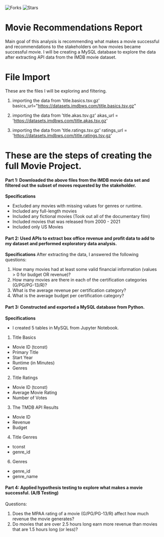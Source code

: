 ![Forks](https://img.shields.io/badge/forks-44-blue)
![Stars](https://img.shields.io/badge/stars-13-yellow)

# Movie Recommendations Report 
Main goal of this analysis is recommending what makes a movie successful and recommendations to the stakeholders on how movies became successful movie.  I will be creating a MySQL database to explore the data after extracting API data from the IMDB movie dataset. 

# File Import 
These are the files I will be exploring and filtering. 
1. importing the data from 'title.basics.tsv.gz'
    basics_url="https://datasets.imdbws.com/title.basics.tsv.gz"
 
2. importing the data from 'title.akas.tsv.gz'
    akas_url = 'https://datasets.imdbws.com/title.akas.tsv.gz'
   
3. importing the data from 'title.ratings.tsv.gz'
   ratings_url = 'https://datasets.imdbws.com/title.ratings.tsv.gz'
 

 
 
 # These are the steps of creating the full Movie Project. 
 
#### Part 1: Downloaded the above files from the IMDB movie data set and filtered out the subset of moves requested by the stakeholder. 
**Specifications**
- Excluded any movies with missing values for genres or runtime. 
- Included any full-length movies 
- Included any fictional movies (Took out all of the documentary film) 
- Included movies that was released from 2000 - 2021
- Included only US Movies

#### Part 2: Used APIs to extract box office revenue and profit data to add to my dataset and performed exploratory data analysis. 
**Specifications**
After extracting the data, I answered the following questions:
1. How many movies had at least some valid financial information (values > 0 for budget OR revenue)?
2. How many movies are there in each of the certification categories (G/PG/PG-13/R)?
3. What is the average revenue per certification category?
4. What is the average budget per certification category?

#### Part 3: Constructed and exported a MySQL database from Python. 
**Specifications**
- I created 5 tables in MySQL from Jupyter Notebook. 
1. Title Basics
- Movie ID (tconst)
- Primary Title
- Start Year
- Runtime (in Minutes)
- Genres
2. Title Ratings
- Movie ID (tconst)
- Average Movie Rating
- Number of Votes
3. The TMDB API Results
- Movie ID
- Revenue
- Budget
4. Title Genres 
- tconst
- genre_id
6. Genres
- genre_id
- genre_name 

#### Part 4: Applied hypothesis testing to explore what makes a movie successful. (A/B Testing)
Questions:
1. Does the MPAA rating of a movie (G/PG/PG-13/R) affect how much revenue the movie generates?
2. Do movies that are over 2.5 hours long earn more revenue than movies that are 1.5 hours long (or less)?
 
 
